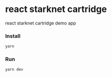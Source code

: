 # react starknet cartridge

react starknet cartridge demo app

### Install

```sh
yarn
```

### Run

```sh
yarn dev
```
